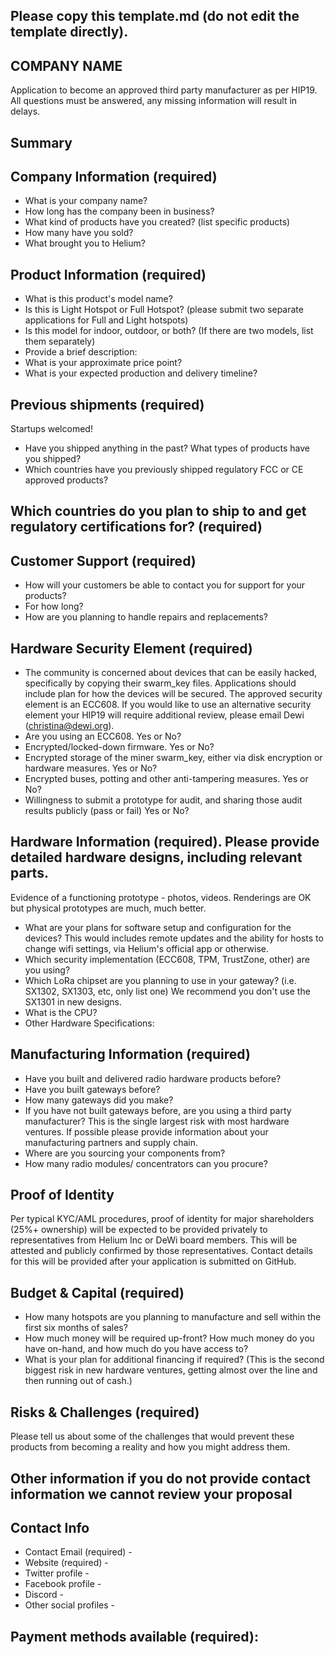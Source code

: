 ## Please copy this template.md (do not edit the template directly).
## COMPANY NAME

Application to become an approved third party manufacturer as per HIP19. All questions must be answered, any missing information will result in delays.
## Summary

## Company Information (required)
* What is your company name?
* How long has the company been in business? 
* What kind of products have you created? (list specific products)
* How many have you sold? 
* What brought you to Helium? 

## Product Information (required)
* What is this product's model name? 
* Is this is Light Hotspot or Full Hotspot? (please submit two separate applications for Full and Light hotspots)
* Is this model for indoor, outdoor, or both? (If there are two models, list them separately)
* Provide a brief description:
* What is your approximate price point? 
* What is your expected production and delivery timeline? 

## Previous shipments (required)
Startups welcomed!
* Have you shipped anything in the past? What types of products have you shipped?
* Which countries have you previously shipped regulatory FCC or CE approved products? 

## Which countries do you plan to ship to and get regulatory certifications for? (required)

## Customer Support (required)
* How will your customers be able to contact you for support for your products? 
* For how long? 
* How are you planning to handle repairs and replacements? 


## Hardware Security Element (required)
* The community is concerned about devices that can be easily hacked, specifically by copying their swarm_key files. Applications should include plan for how the devices will be secured. The approved security element is an ECC608. If you would like to use an alternative security element your HIP19 will require additional review, please email Dewi (christina@dewi.org).
* Are you using an ECC608. Yes or No?
* Encrypted/locked-down firmware. Yes or No? 
* Encrypted storage of the miner swarm_key, either via disk encryption or hardware measures. Yes or No?
* Encrypted buses, potting and other anti-tampering measures. Yes or No?
* Willingness to submit a prototype for audit, and sharing those audit results publicly (pass or fail) Yes or No?

## Hardware Information (required). Please provide detailed hardware designs, including relevant parts.
Evidence of a functioning prototype - photos, videos. Renderings are OK but physical prototypes are much, much better. 
* What are your plans for software setup and configuration for the devices?
This would includes remote updates and the ability for hosts to change wifi settings, via Helium's official app or otherwise. 
* Which security implementation (ECC608, TPM, TrustZone, other) are you using? 
* Which LoRa chipset are you planning to use in your gateway? (i.e. SX1302, SX1303, etc, only list one) 
We recommend you don't use the SX1301 in new designs. 
* What is the CPU?
* Other Hardware Specifications: 

## Manufacturing Information (required)
* Have you built and delivered radio hardware products before?
* Have you built gateways before? 
* How many gateways did you make? 
* If you have not built gateways before, are you using a third party manufacturer? This is the single largest risk with most hardware ventures. If possible please provide information about your manufacturing partners and supply chain.
* Where are you sourcing your components from? 
* How many radio modules/ concentrators can you procure? 

## Proof of Identity
Per typical KYC/AML procedures, proof of identity for major shareholders (25%+ ownership) will be expected to be provided privately to representatives from Helium Inc or DeWi board members. This will be attested and publicly confirmed by those representatives.
Contact details for this will be provided after your application is submitted on GitHub. 

## Budget & Capital (required)
* How many hotspots are you planning to manufacture and sell within the first six months of sales? 
* How much money will be required up-front? How much money do you have on-hand, and how much do you have access to? 
* What is your plan for additional financing if required? (This is the second biggest risk in new hardware ventures, getting almost over the line and then running out of cash.) 

## Risks & Challenges (required)
Please tell us about some of the challenges that would prevent these products from becoming a reality and how you might address them.

## Other information if you do not provide contact information we cannot review your proposal
## Contact Info 
* Contact Email (required) -
* Website (required) -
* Twitter profile -
* Facebook profile -
* Discord - 
* Other social profiles -


## Payment methods available (required):

